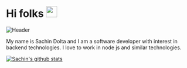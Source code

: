 # Hi folks <img src="https://raw.githubusercontent.com/MartinHeinz/MartinHeinz/master/wave.gif" width="30px">


![Header](https://pbs.twimg.com/profile_images/1025795072141320194/c5ERQ0Xh_400x400.jpg)


 
 My name is Sachin Dolta and I am a software developer with interest in backend technologies. I love to work in node js and similar technologies. 

 

[![Sachin's github stats](https://github-readme-stats.vercel.app/api?username=imsdolta)](https://github.com/anuraghazra/github-readme-stats)